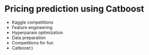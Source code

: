 # Pricing prediction using Catboost
* Kaggle competitions
* Feature engineering
* Hyperparam optimization
* Data preparation
* Competitions for fun
* Catboost:)

